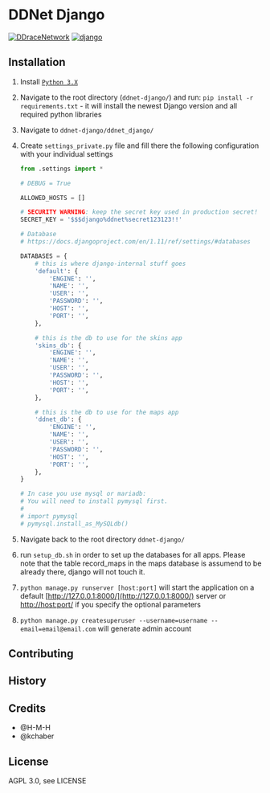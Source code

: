 # DDNet Django

[![DDraceNetwork](https://ddnet.tw/ddnet-small.png)](https://ddnet.tw)
[![django](http://www.dreamincode.net/forums/uploads/monthly_10_2014/post-659421-141328499356.png)](https://www.djangoproject.com/)

## Installation

1. Install [`Python 3.X`](https://www.python.org/downloads/)
2. Navigate to the root directory (`ddnet-django/`) and run: `pip install -r requirements.txt` - it will install the newest Django
version and all required python libraries
3. Navigate to `ddnet-django/ddnet_django/`
4. Create `settings_private.py` file and fill there the following configuration with your individual settings

    ```python
    from .settings import *

    # DEBUG = True

    ALLOWED_HOSTS = []

    # SECURITY WARNING: keep the secret key used in production secret!
    SECRET_KEY = '$$$django%ddnet%secret123123!!'

    # Database
    # https://docs.djangoproject.com/en/1.11/ref/settings/#databases

    DATABASES = {
        # this is where django-internal stuff goes
        'default': {
            'ENGINE': '',
            'NAME': '',
            'USER': '',
            'PASSWORD': '',
            'HOST': '',
            'PORT': '',
        },

        # this is the db to use for the skins app
        'skins_db': {
            'ENGINE': '',
            'NAME': '',
            'USER': '',
            'PASSWORD': '',
            'HOST': '',
            'PORT': '',
        },

        # this is the db to use for the maps app
        'ddnet_db': {
            'ENGINE': '',
            'NAME': '',
            'USER': '',
            'PASSWORD': '',
            'HOST': '',
            'PORT': '',
        },
    }

    # In case you use mysql or mariadb:
    # You will need to install pymysql first.
    #
    # import pymysql
    # pymysql.install_as_MySQLdb()
    ```
5. Navigate back to the root directory `ddnet-django/`
6. run `setup_db.sh` in order to set up the databases for all apps.
Please note that the table record_maps in the maps database is assumend to be already there, django will not touch it.
7. `python manage.py runserver [host:port]` will start the application on a default [http://127.0.0.1:8000/](http://127.0.0.1:8000/) server or [http://host:port/](http://host:port/) if you specify the optional parameters
8. `python manage.py createsuperuser --username=username --email=email@email.com` will generate admin account

## Contributing


## History


## Credits
- @H-M-H
- @kchaber

## License

AGPL 3.0, see LICENSE